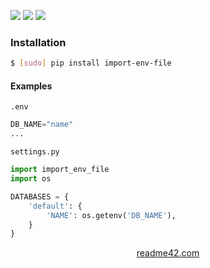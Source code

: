 <!--
https://readme42.com
-->


[![](https://img.shields.io/pypi/v/import-env-file.svg?maxAge=3600)](https://pypi.org/project/import-env-file/)
[![](https://img.shields.io/badge/License-Unlicense-blue.svg?longCache=True)](https://unlicense.org/)
[![](https://github.com/andrewp-as-is/import-env-file.py/workflows/tests42/badge.svg)](https://github.com/andrewp-as-is/import-env-file.py/actions)

### Installation
```bash
$ [sudo] pip install import-env-file
```

#### Examples
`.env`
```python
DB_NAME="name"
...
```

`settings.py`
```python
import import_env_file
import os

DATABASES = {
    'default': {
        'NAME': os.getenv('DB_NAME'),
    }
}
```

<p align="center">
    <a href="https://readme42.com/">readme42.com</a>
</p>
